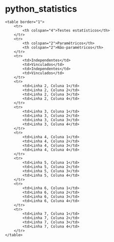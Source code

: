 # python_statistics

    <table border="1">
        <tr>
            <th colspan="4">Testes estatísticos</th>
        </tr>
        <tr>
            <th colspan="2">Paramétricos</th>
            <th colspan="2">Não-paramétricos</th>
        </tr>
        <tr>
            <td>Independentes</td>
            <td>Vinculados</td>
            <td>Independentes</td>
            <td>Vinculados</td>
        </tr>
        <tr>
            <td>Linha 2, Coluna 1</td>
            <td>Linha 2, Coluna 2</td>
            <td>Linha 2, Coluna 3</td>
            <td>Linha 2, Coluna 4</td>
        </tr>
        <tr>
            <td>Linha 3, Coluna 1</td>
            <td>Linha 3, Coluna 2</td>
            <td>Linha 3, Coluna 3</td>
            <td>Linha 3, Coluna 4</td>
        </tr>
        <tr>
            <td>Linha 4, Coluna 1</td>
            <td>Linha 4, Coluna 2</td>
            <td>Linha 4, Coluna 3</td>
            <td>Linha 4, Coluna 4</td>
        </tr>
        <tr>
            <td>Linha 5, Coluna 1</td>
            <td>Linha 5, Coluna 2</td>
            <td>Linha 5, Coluna 3</td>
            <td>Linha 5, Coluna 4</td>
        </tr>
        <tr>
            <td>Linha 6, Coluna 1</td>
            <td>Linha 6, Coluna 2</td>
            <td>Linha 6, Coluna 3</td>
            <td>Linha 6, Coluna 4</td>
        </tr>
        <tr>
            <td>Linha 7, Coluna 1</td>
            <td>Linha 7, Coluna 2</td>
            <td>Linha 7, Coluna 3</td>
            <td>Linha 7, Coluna 4</td>
        </tr>
    </table>

